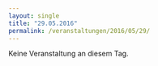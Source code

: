 ```yaml
---
layout: single
title: "29.05.2016"
permalink: /veranstaltungen/2016/05/29/
---
```


Keine Veranstaltung an diesem Tag.
